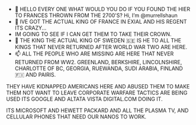 - 👋 HELLO EVERY ONE WHAT WOULD YOU DO IF YOU FOUND THE HIER TO FRANCES THROWN FROM THE 2700'S? Hi, I’m @murrellshaun
- 👀 IVE GOT THE ACTUAL KING OF FRANCE IN EXIAL AND HIS REGENT ITS CRAZY... 
- IM GOING TO SEE IF I CAN GET THEM TO TAKE THEIR CROWN. 
- 💞️ THE KING THE ACTUAL KING OF SWEDEN 🇸🇪 IS HE TO ALL THE KINGS THAT NEVER RETURNED AFTER WORLD WAR TWO ARE HERE. 
- 📫 ALL THE PEOPLE WHO ARE MISSING ARE HERE THAT NEVER RETURNED FROM WW2. GREENLAND, BERKSHIRE, LINCOLNSHIRE, CHARLOTTE OF BC, GEORGIA, RUEWANDA, SUDI ARABIA, FINLAND 🇫🇮 AND PAIRIS.

<!---I FOUND THE -----TSAR---- OF THE USSR AND THE OWNER OF COKE COLA NICHOLAS ROMANOV... THE ACTUAL ROMANOV AND THEIR ALL BEING ROBBED BY SA.GOV AND GSA.GOV AND MAS.GOV.
murrellshaun/murrellshaun is a ✨ special ✨ repository because its `README.md` (this file) appears on your GitHub profile.
You can click the Preview link 
--->THEY HAVE KIDNAPPED AMERICANS HERE AND ABUSED THEM TO MAKE THEM NOT WANT TO LEAVE CORPORATE WARFARE TACTICS ARE BEING USED ITS GOOGLE AND ALTATA VISTA DIGITAL.COM DOING IT.
ITS MICROSOFT AND HEWETT PACKARD AND ALL THE PLASMA TV, AND CELLULAR PHONES THAT NEED OUR NANOS TO WORK. 
